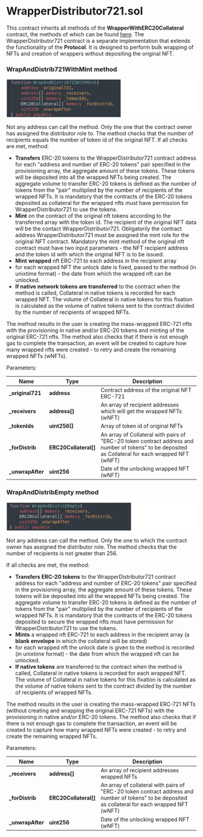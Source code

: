 # WrapperDistributor721.sol

This contract inherits all methods of the **WrapperWithERC20Collateral** contract, the methods of which can be found [here](https://docs.envelop.is/tech/smart-contracts/contract-wrapperwitherc20collateral.sol). The WrapperDistributor721 contract is a separate implementation that extends the functionality of the **Protocol**. It is designed to perform bulk wrapping of NFTs and creation of wrappers without depositing the original NFT.

### WrapAndDistrib721WithMint method

![](<../../../../../.gitbook/assets/Снимок экрана 2021-12-02 в 13.54.01.png>)

Not any address can call the method. Only the one that the contract owner has assigned the distributor role to. The method checks that the number of recipients equals the number of token id of the original NFT. If all checks are met, method:&#x20;

* **Transfers** ERC-20 tokens to the WrapperDistributor721 contract address for each "address and number of ERC-20 tokens" pair specified in the provisioning array, the aggregate amount of these tokens. These tokens will be deposited into all the wrapped NFTs being created. The aggregate volume to transfer ERC-20 tokens is defined as the number of tokens from the "pair" multiplied by the number of recipients of the wrapped NFTs. It is mandatory that the contracts of the ERC-20 tokens deposited as collateral for the wrapped nfts must have permission for WrapperDistributor721 to use the tokens.&#x20;
* **Mint** on the contract of the original nft tokens according to the transferred array with the token id. The recipient of the original NFT data will be the contact WrapperDistributor721. Obligatorily the contract address WrapperDistributor721 must be assigned the mint role for the original NFT contract. Mandatory the mint method of the original nft contract must have two input parameters - the NFT recipient address and the token id with which the original NFT is to be issued.&#x20;
* **Mint** **wrapped** nft ERC-721 to each address in the recipient array&#x20;
* for each wrapped NFT the unlock date is fixed, passed to the method (in unixtime format) - the date from which the wrapped nft can be unlocked.&#x20;
* **If native network tokens are transferred** to the contract when the method is called, Collateral in native tokens is recorded for each wrapped NFT. The volume of Collateral in native tokens for this fixation is calculated as the volume of native tokens sent to the contract divided by the number of recipients of wrapped NFTs.&#x20;

The method results in the user is creating the mass-wrapped ERC-721 nfts with the provisioning in native and/or ERC-20 tokens and minting of the original ERC-721 nfts. The method also checks that if there is not enough gas to complete the transaction, an event will be created to capture how many wrapped nfts were created - to retry and create the remaining wrapped NFTs (wNFTs).&#x20;

Parameters:

| Name              | Type                   | Description                                                                                                                                         |
| ----------------- | ---------------------- | --------------------------------------------------------------------------------------------------------------------------------------------------- |
| **\_original721** | **address**            | Contract address of the original NFT ERC-721                                                                                                        |
| **\_receivers**   | **address\[]**         | An array of recipient addresses which will get the wrapped NFTs (wNFT)                                                                              |
| **\_tokenIds**    | **uint256\[]**         | Array of token id of original NFTs                                                                                                                  |
| **\_forDistrib**  | **ERC20Collateral\[]** | An array of Collateral with pairs of "ERC-20 token contract address and number of tokens" to be deposited as Collateral for each wrapped NFT (wNFT) |
| **\_unwrapAfter** | **uint256**            | Date of the unlocking wrapped NFT (wNFT)                                                                                                            |

### WrapAndDistribEmpty method

![](<../../../../../.gitbook/assets/Снимок экрана 2021-12-02 в 14.10.52.png>)

Not any address can call the method. Only the one to which the contract owner has assigned the distributor role. The method checks that the number of recipients is not greater than 256.&#x20;

If all checks are met, the method:&#x20;

* **Transfers ERC-20 tokens** to the WrapperDistributor721 contract address for each "address and number of ERC-20 tokens" pair specified in the provisioning array, the aggregate amount of these tokens. These tokens will be deposited into all the wrapped NFTs being created. The aggregate volume to transfer ERC-20 tokens is defined as the number of tokens from the "pair" multiplied by the number of recipients of the wrapped NFTs. It is mandatory that the contracts of the ERC-20 tokens deposited to secure the wrapped nfts must have permission for WrapperDistributor721 to use the tokens.&#x20;
* **Mints** a wrapped nft ERC-721 to each address in the recipient array (a **blank envelope** in which the collateral will be stored)&#x20;
* for each wrapped nft the unlock date is given to the method is recorded (in unixtime format) - the date from which the wrapped nft can be unlocked.&#x20;
* **If native tokens** are transferred to the contract when the method is called, Collateral in native tokens is recorded for each wrapped NFT. The volume of Collateral in native tokens for this fixation is calculated as the volume of native tokens sent to the contract divided by the number of recipients of wrapped NFTs.&#x20;

The method results in the user is creating the mass-wrapped ERC-721 NFTs (without creating and wrapping the original ERC-721 NFTs) with the provisioning in native and/or ERC-20 tokens. The method also checks that if there is not enough gas to complete the transaction, an event will be created to capture how many wrapped NFTs were created - to retry and create the remaining wrapped NFTs.

Parameters:

| Name              | Type                   | Description                                                                                                                                         |
| ----------------- | ---------------------- | --------------------------------------------------------------------------------------------------------------------------------------------------- |
| **\_receivers**   | **address\[]**         | An array of recipient addresses wrapped NFTs                                                                                                        |
| **\_forDistrib**  | **ERC20Collateral\[]** | An array of collateral with pairs of "ERC-20 token contract address and number of tokens" to be deposited as collateral for each wrapped NFT (wNFT) |
| **\_unwrapAfter** | **uint256**            | Date of the unlocking wrapped NFT (wNFT)                                                                                                            |
